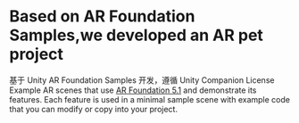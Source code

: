# Based on AR Foundation Samples,we developed an AR pet project
基于 Unity AR Foundation Samples 开发，遵循 Unity Companion License
Example AR scenes that use [AR Foundation 5.1](https://docs.unity3d.com/Packages/com.unity.xr.arfoundation@5.1/manual/index.html) and demonstrate its features. Each feature is used in a minimal sample scene with example code that you can modify or copy into your project.
